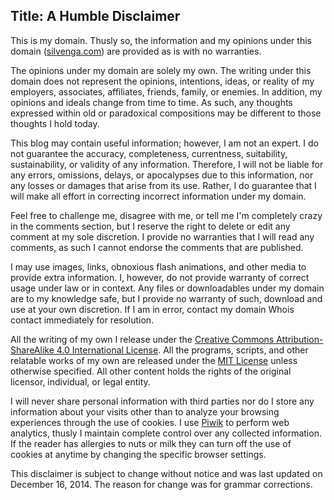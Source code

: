 Title: A Humble Disclaimer
---

This is my domain. Thusly so, the information and my opinions under this domain ([silvenga.com](https://silvenga.com)) are provided as is with no warranties.

The opinions under my domain are solely my own. The writing under this domain does not represent the opinions, intentions, ideas, or reality of my employers, associates, affiliates, friends, family, or enemies. In addition, my opinions and ideals change from time to time. As such, any thoughts expressed within old or paradoxical compositions may be different to those thoughts I hold today.

This blog may contain useful information; however, I am not an expert. I do not guarantee the accuracy, completeness, currentness, suitability, sustainability, or validity of any information. Therefore, I will not be liable for any errors, omissions, delays, or apocalypses due to this information, nor any losses or damages that arise from its use. Rather, I do guarantee that I will make all effort in correcting incorrect information under my domain. 

Feel free to challenge me, disagree with me, or tell me I'm completely crazy in the comments section, but I reserve the right to delete or edit any comment at my sole discretion. I provide no warranties that I will read any comments, as such I cannot endorse the comments that are published. 

I may use images, links, obnoxious flash animations, and other media to provide extra information. I, however, do not provide warranty of correct usage under law or in context. Any files or downloadables under my domain are to my knowledge safe, but I provide no warranty of such, download and use at your own discretion. If I am in error, contact my domain Whois contact immediately for resolution.

All the writing of my own I release under the [Creative Commons Attribution-ShareAlike 4.0 International License](https://creativecommons.org/licenses/by-sa/4.0/). All the programs, scripts, and other relatable works of my own are released under the [MIT License](https://silvenga.com/mit/) unless otherwise specified. All other content holds the rights of the original licensor, individual, or legal entity. 

I will never share personal information with third parties nor do I store any information about your visits other than to analyze your browsing experiences through the use of cookies. I use [Piwik](https://piwik.org/privacy/) to perform web analytics, thusly I maintain complete control over any collected information. If the reader has allergies to nuts or milk they can turn off the use of cookies at anytime by changing the specific browser settings.

This disclaimer is subject to change without notice and was last updated on December 16, 2014. The reason for change was for grammar corrections. 